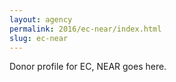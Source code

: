 ```yaml
---
layout: agency
permalink: 2016/ec-near/index.html
slug: ec-near
---
```


Donor profile for EC, NEAR goes here.
